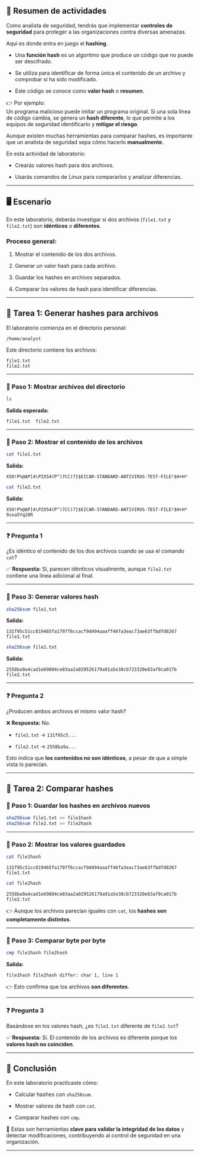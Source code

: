 

## 📌 Resumen de actividades

Como analista de seguridad, tendrás que implementar **controles de seguridad** para proteger a las organizaciones contra diversas amenazas.

Aquí es donde entra en juego el **hashing**.

- Una **función hash** es un algoritmo que produce un código que no puede ser descifrado.
    
- Se utiliza para identificar de forma única el contenido de un archivo y comprobar si ha sido modificado.
    
- Este código se conoce como **valor hash** o **resumen**.
    

👉 Por ejemplo:  
Un programa malicioso puede imitar un programa original. Si una sola línea de código cambia, se genera un **hash diferente**, lo que permite a los equipos de seguridad identificarlo y **mitigar el riesgo**.

Aunque existen muchas herramientas para comparar hashes, es importante que un analista de seguridad sepa cómo hacerlo **manualmente**.

En esta actividad de laboratorio:

- Crearás valores hash para dos archivos.
    
- Usarás comandos de Linux para compararlos y analizar diferencias.
    

---

## 🖥️ Escenario

En este laboratorio, deberás investigar si dos archivos (`file1.txt` y `file2.txt`) son **idénticos** o **diferentes**.

### Proceso general:

1. Mostrar el contenido de los dos archivos.
    
2. Generar un valor hash para cada archivo.
    
3. Guardar los hashes en archivos separados.
    
4. Comparar los valores de hash para identificar diferencias.
    

---

## 📝 Tarea 1: Generar hashes para archivos

El laboratorio comienza en el directorio personal:

```
/home/analyst
```

Este directorio contiene los archivos:

```
file1.txt  
file2.txt
```

---

### 🔹 Paso 1: Mostrar archivos del directorio

```bash
ls
```

**Salida esperada:**

```
file1.txt  file2.txt
```

---

### 🔹 Paso 2: Mostrar el contenido de los archivos

```bash
cat file1.txt
```

**Salida:**

```
X5O!P%@AP[4\PZX54(P^)7CC)7}$EICAR-STANDARD-ANTIVIRUS-TEST-FILE!$H+H*
```

```bash
cat file2.txt
```

**Salida:**

```
X5O!P%@AP[4\PZX54(P^)7CC)7}$EICAR-STANDARD-ANTIVIRUS-TEST-FILE!$H+H*
9sxa5Yq20R
```

---

### ❓ Pregunta 1

¿Es idéntico el contenido de los dos archivos cuando se usa el comando `cat`?

✅ **Respuesta:** Sí, parecen idénticos visualmente, aunque `file2.txt` contiene una línea adicional al final.

---

### 🔹 Paso 3: Generar valores hash

```bash
sha256sum file1.txt
```

**Salida:**

```
131f95c51cc819465fa1797f6ccacf9d494aaaff46fa3eac73ae63ffbdfd8267  file1.txt
```

```bash
sha256sum file2.txt
```

**Salida:**

```
2558ba9a4cad1e69804ce03aa2a029526179a91a5e38cb723320e83af9ca017b  file2.txt
```

---

### ❓ Pregunta 2

¿Producen ambos archivos el mismo valor hash?

❌ **Respuesta:** No.

- `file1.txt` → `131f95c5...`
    
- `file2.txt` → `2558ba9a...`
    

Esto indica que **los contenidos no son idénticos**, a pesar de que a simple vista lo parecían.

---

## 📝 Tarea 2: Comparar hashes

### 🔹 Paso 1: Guardar los hashes en archivos nuevos

```bash
sha256sum file1.txt >> file1hash
sha256sum file2.txt >> file2hash
```

---

### 🔹 Paso 2: Mostrar los valores guardados

```bash
cat file1hash
```

```
131f95c51cc819465fa1797f6ccacf9d494aaaff46fa3eac73ae63ffbdfd8267  file1.txt
```

```bash
cat file2hash
```

```
2558ba9a4cad1e69804ce03aa2a029526179a91a5e38cb723320e83af9ca017b  file2.txt
```

👉 Aunque los archivos parecían iguales con `cat`, los **hashes son completamente distintos**.

---

### 🔹 Paso 3: Comparar byte por byte

```bash
cmp file1hash file2hash
```

**Salida:**

```
file1hash file2hash differ: char 1, line 1
```

👉 Esto confirma que los archivos **son diferentes**.

---

### ❓ Pregunta 3

Basándose en los valores hash, ¿es `file1.txt` diferente de `file2.txt`?

✅ **Respuesta:** Sí. El contenido de los archivos es diferente porque los **valores hash no coinciden**.

---

## 🎯 Conclusión

En este laboratorio practicaste cómo:

- Calcular hashes con `sha256sum`.
    
- Mostrar valores de hash con `cat`.
    
- Comparar hashes con `cmp`.
    

📌 Estas son herramientas **clave para validar la integridad de los datos** y detectar modificaciones, contribuyendo al control de seguridad en una organización.

---

